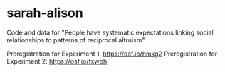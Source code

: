 # sarah-alison
Code and data for "People have systematic expectations linking social relationships to patterns of reciprocal altruism"

Preregistration for Experiment 1: https://osf.io/hmkg2
Preregistration for Experiment 2: https://osf.io/fxwbh

